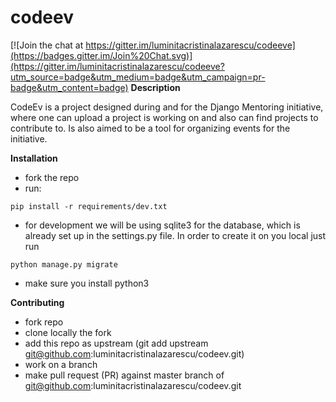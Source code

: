 # codeev

[![Join the chat at https://gitter.im/luminitacristinalazarescu/codeeve](https://badges.gitter.im/Join%20Chat.svg)](https://gitter.im/luminitacristinalazarescu/codeeve?utm_source=badge&utm_medium=badge&utm_campaign=pr-badge&utm_content=badge)
**Description**

CodeEv is a project designed during and for the Django Mentoring initiative, where one can upload a project is working on and also can find projects to contribute to. Is also aimed to be a tool for organizing events for the initiative.

**Installation**
* fork the repo
* run:
```
pip install -r requirements/dev.txt
```
* for development we will be using sqlite3 for the database, which is already
  set up in the settings.py file. In order to create it on you local just run
```
python manage.py migrate
```
* make sure you install python3

**Contributing**
* fork repo
* clone locally the fork
* add this repo as upstream (git add upstream git@github.com:luminitacristinalazarescu/codeev.git)
* work on a branch
* make pull request (PR) against master branch of git@github.com:luminitacristinalazarescu/codeev.git

